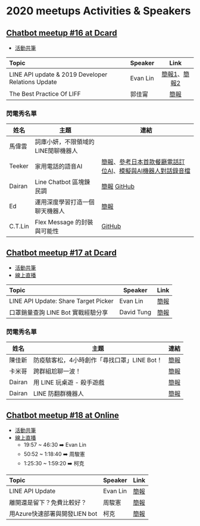 # 2020 meetups Activities & Speakers

## [Chatbot meetup #16 at Dcard](https://chatbots.kktix.cc/events/meetup-016)
- [活動共筆](https://hackmd.io/@chatbot-tw/meetups-016)

| Topic                                              | Speaker  |                                                                                        Link                                                                                         |
|:-------------------------------------------------- | -------- |:-----------------------------------------------------------------------------------------------------------------------------------------------------------------------------------:|
| LINE API update &  2019 Developer Relations Update | Evan Lin | [簡報1](https://speakerdeck.com/line_developers_tw/line-api-introduction-20200115)、[簡報2](https://speakerdeck.com/line_developers_tw/line-taiwan-developer-relations-2019-update) |
| The Best Practice Of LIFF                          | 郭佳甯   |                                     [簡報](https://docs.google.com/presentation/d/1T8muJA2tZgUfBgRLd2K_Eurek_vtJXekcq5bc_96kfU/edit#slide=id.p)                                     |

### 閃電秀名單

| 姓名   | 主題               | 連結                        |
| ------ | ------------------ | --------------------------- |
|  馬偉雲  |  詞庫小妍，不限領域的LINE閒聊機器人                      |     |
|  Teeker | 家用電話的語音AI     |  [簡報](https://drive.google.com/file/d/1hobz1_TwT3Ag04xC_ifWxFg2rrQ6kkFd/view?usp=sharing)、[參考日本首款餐廳電話訂位AI](https://ithome.com.tw/people/135087)、[模擬與AI機器人對話錄音檔](https://drive.google.com/file/d/1xi5KKa4r2txlJLIDzQg0ZTp4i0gj73P4/view?usp=sharing)                     |
| Dairan | Line Chatbot 區塊鍊民調 | [簡報](https://drive.google.com/file/d/1K9FIzHnxuiKeUCCK1XNCB1ScBzHVM9o4/view?usp=sharing) [GitHub](https://github.com/luckscylla/block-poll) |
|   Ed   | 運用深度學習打造一個聊天機器人 | [簡報](https://docs.google.com/presentation/d/1vyuf5wUbPJUjKr79wi0QgWxlURvlNEO-jEaBByMUjak/edit?usp=sharing)                            |
| C.T.Lin| Flex Message 的封裝與可能性 | [GitHub](https://github.com/chentsulin/line-flex-ui)                             |


## [Chatbot meetup #17 at Dcard](https://chatbots.kktix.cc/events/meetup-017)
- [活動共筆](https://hackmd.io/@chatbot-tw/meetups-017)
- [線上直播](https://youtu.be/5Gx1ln-qYew)

| Topic                                | Speaker    |             Link             |
|:------------------------------------ | ---------- |:----------------------------:|
| LINE API Update: Share Target Picker | Evan Lin   | [簡報](https://speakerdeck.com/line_developers_tw/line-api-introduction-20200317) |
| 口罩銷量查詢 LINE Bot 實戰經驗分享   | David Tung | [簡報](http://arock.blob.core.windows.net/blogdata202003/20200317%20chatbot%20meetup-ppp.pdf)  |

### 閃電秀名單

| 姓名   | 主題                                        | 連結                                                                                                         |
| ------ | ------------------------------------------- | ------------------------------------------------------------------------------------------------------------ |
| 陳佳新 | 防疫駭客松，4小時創作「尋找口罩」LINE Bot！ | [簡報](https://www.slideshare.net/jarsing/20200317-findingmask-linebot/)                                     |
| 卡米哥 | 跨群組尬聊一波！                            | [簡報](https://docs.google.com/presentation/d/1YrrEwwvdDFbNbG2flmdUQK_ML88yBt_fjrPOm3yT_9k/edit?usp=sharing) |
| Dairan | 用 LINE 玩桌遊 - 殺手遊戲                   | [簡報](https://drive.google.com/open?id=1pYrdVZtoKwTalOFGcnRs3R4emf3dwaZs)                                   |
| Dairan | LINE 防翻群機器人                           | [簡報](https://drive.google.com/open?id=1ek4Vpsa3p856zdkWKPiHZEmA6r226PoU)                                   |


## [Chatbot meetup #18 at Online](https://chatbots.kktix.cc/events/meetup-018)
- [活動共筆](https://hackmd.io/@chatbot-tw/meetups-018)
- [線上直播](https://youtu.be/zV1r1I_ix8w)
    - 19:57 ~ 46:30     ➡️ Evan Lin
    - 50:52 ~ 1:18:40   ➡️ 周駿憲
    - 1:25:30 ~ 1:59:20 ➡️ 柯克

| Topic                         | Speaker  | Link                                                                                       |
|:----------------------------- | -------- | ------------------------------------------------------------------------------------------ |
| LINE API Update               | Evan Lin | [簡報]()                                                                                   |
| 離開還是留下？免費比較好？    | 周駿憲   | [簡報](https://drive.google.com/file/d/1XGowMmr614G3Tx2DW6N9uvwrVseVHpTL/view?usp=sharing) |
| 用Azure快速部署與開發LIEN bot | 柯克     | [簡報]()                                                                                   |


